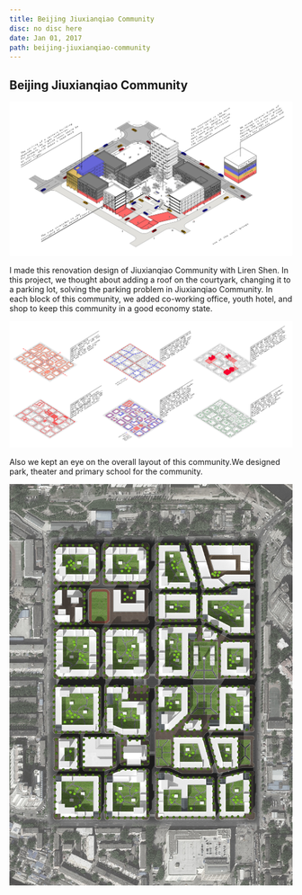 ```yaml
---
title: Beijing Jiuxianqiao Community
disc: no disc here
date: Jan 01, 2017
path: beijing-jiuxianqiao-community
---
```

<special>
</special>

## Beijing Jiuxianqiao Community

![Birdview](../images/articles/design_07/Birdview.jpg)

I made this renovation design of Jiuxianqiao Community with Liren Shen. In this project, we thought about adding a roof on the courtyark, changing it to a parking lot, solving the parking problem in Jiuxianqiao Community. In each block of this community, we added co-working office, youth hotel, and shop to keep this community in a good economy state.

![Analysis](../images/articles/design_07/Analysis.jpg)

Also we kept an eye on the overall layout of this community.We designed park, theater and primary school for the community.

![Plan](../images/articles/design_07/Plan.jpg)